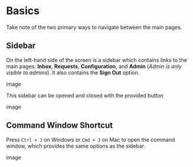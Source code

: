 # Basics

Take note of the two primary ways to navigate between the main pages.

## Sidebar

On the left-hand side of the screen is a sidebar which contains links
to the main pages: **Inbox**, **Requests**, **Configuration**, and **Admin** (_Admin is only visible to admins_). It also contains the **Sign Out** option.

image

This sidebar can be opened and closed with the provided button

image

## Command Window Shortcut

Press `Ctrl + J` on Windows or `Cmd + J` on Mac to open the command window,
which provides the same options as the sidebar.

image
